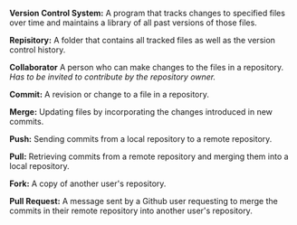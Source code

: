**Version Control System:** A program that tracks changes to specified files over time and maintains a library of all past versions of those files.

**Repisitory:** A folder that contains all tracked files as well as the version control history.

**Collaborator** A person who can make changes to the files in a repository. *Has to be invited to contribute by the repository owner.*

**Commit:** A revision or change to a file in a repository.

**Merge:** Updating files by incorporating the changes introduced in new commits.

**Push:** Sending commits from a local repository to a remote repository.

**Pull:** Retrieving commits from a remote repository and merging them into a local repository.

**Fork:** A copy of another user's repository.

**Pull Request:** A message sent by a Github user requesting to merge the commits in their remote repository into another user's repository.
